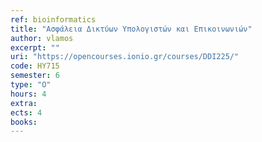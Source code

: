 ```yaml
---
ref: bioinformatics
title: "Ασφάλεια Δικτύων Υπολογιστών και Επικοινωνιών"
author: vlamos
excerpt: ""
uri: "https://opencourses.ionio.gr/courses/DDI225/"
code: ΗΥ715
semester: 6
type: "Ο"
hours: 4
extra: 
ects: 4
books: 
---
```

